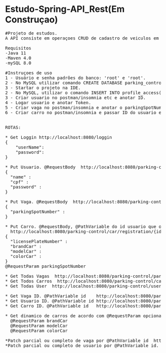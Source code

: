 # Estudo-Spring-API_Rest(Em Construçao)

<pre>
#Projeto de estudos.
A API consiste em operaçoes CRUD de cadastro de veiculos em vagas de estacionamento, utilizando JAVA, Spring e mySQL. 

Requisitos
-Java 11
-Maven 4.0
-mySQL 8.0

#Instruçoes de uso
1 - Usuário e senha padrões do banco: 'root' e 'root'.
2 - No MySQL utilizar comando CREATE DATABASE parking_control_db;
3 - Startar o projeto na IDE.
2 - No MySQL, utilizar o comando INSERT INTO profile_access(name, id) VALUES('ROLE_DEFAULT','1'); para criar uma Role de acesso.
3 - Criar usuario no postman/insomnia etc e anotar ID.
4 - Logar usuario e anotar Token.
5 - Criar vaga no postman/insomnia e anotar o parkingSpotNumber da vaga.
6 - Criar carro no postman/insomnia e passar ID do usuario e numero da vaga.


ROTAS:

* Get Loggin http://localhost:8080/loggin
{
	"userName":
	"password":
}

* Put Usuario. @RequestBody  http://localhost:8080/parking-control/user/registration
{
  "name" :
  "cpf" :
  "password" :
}

* Put Vaga. @RequestBody  http://localhost:8080/parking-control/parking-spot/registration
{
  "parkingSpotNumber" :
}

* Put Carro. @RequestBody, @PathVariable do id usuario que o carro pertence e @RequestParam do numero da vaga que o carro ocupará
  http://localhost:8080/parking-control/car/registration/{id}
{
  "licensePlateNumber" :
  "brandCar" :
  "modelCar" :
  "colorCar" :
}
@RequestParam parkingSpotNumber

* Get Todas Vagas  http://localhost:8080/parking-control/parking-spot/all
* Get Todos Carros  http://localhost:8080/parking-control/car/all
* Get Todas User  http://localhost:8080/parking-control/user/all

* Get Vaga ID. @PathVariable id    http://localhost:8080/parking-control/parking-spot/{id}
* Get Usuario ID. @PathVariable id http://localhost:8080/parking-control/user/{id}
* Get Carro ID. @PathVariable id   http://localhost:8080/parking-control/car/{id}

* Get dinamico de carros de acordo com @RequestParam opcionais.  http://localhost:8080/parking-spot/?brandCar&modelCar&colorCar
  @RequestParam brandCar
  @RequestParam modelCar
  @RequestParam colorCar

*Patch parcial ou completo de vaga por @PathVariable id  http://localhost:8080/parking-control/parking-spot/patchId/{id}
*Patch parcial ou completo de usuario por @PathVariable id.  http://localhost:8080/parking-control/user/patchId/{id}


</pre>
